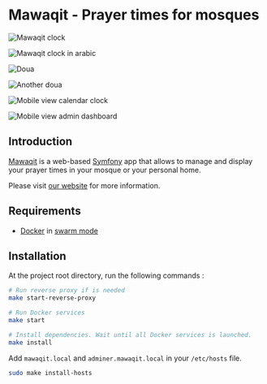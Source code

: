 # Mawaqit - Prayer times for mosques

![Mawaqit clock](https://mawaqit.net/bundles/app/agency/img/software/1.jpg)

![Mawaqit clock in arabic](https://mawaqit.net/bundles/app/agency/img/software/5.jpg?3.37.1)

![Doua](https://mawaqit.net/bundles/app/agency/img/software/9.jpg?3.37.1)

![Another doua](https://mawaqit.net/bundles/app/agency/img/software/13.jpg?3.37.1)

![Mobile view calendar clock](https://mawaqit.net/bundles/app/agency/img/software/16.png?3.37.1)

![Mobile view admin dashboard](https://mawaqit.net/bundles/app/agency/img/software/18.png?3.37.1)

## Introduction

[Mawaqit](https://mawaqit.net) is a web-based [Symfony](https://symfony.com/) app that allows to manage and display your prayer times in your mosque or your personal home.

Please visit [our website](http://mawaqit.net) for more information.

## Requirements

- [Docker](https://www.docker.com/) in [swarm mode](https://docs.docker.com/engine/swarm/)

## Installation

At the project root directory, run the following commands :

```bash
# Run reverse proxy if is needed
make start-reverse-proxy

# Run Docker services
make start

# Install dependencies. Wait until all Docker services is launched.
make install
```

Add `mawaqit.local` and `adminer.mawaqit.local` in your `/etc/hosts` file.

```bash
sudo make install-hosts
```
